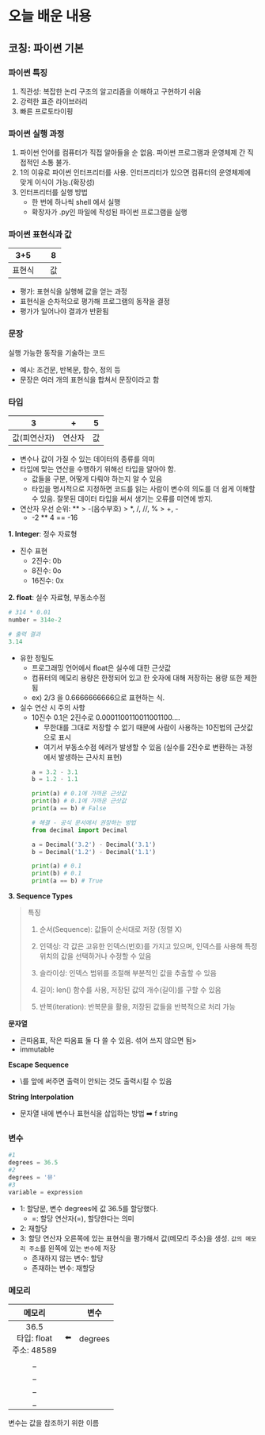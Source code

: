 # 오늘 배운 내용
## 코칭: 파이썬 기본
### 파이썬 특징
1. 직관성: 복잡한 논리 구조의 알고리즘을 이해하고 구현하기 쉬움
2. 강력한 표준 라이브러리
3. 빠른 프로토타이핑

### 파이썬 실행 과정
1. 파이썬 언어를 컴퓨터가 직접 알아들을 순 없음. 파이썬 프로그램과 운영체제 간 직접적인 소통 불가.
2. 1의 이유로 파이썬 인터프리터를 사용. 인터프리터가 있으면 컴퓨터의 운영체제에 맞게 이식이 가능.(확장성)
3. 인터프리터를 실행 방법
    - 한 번에 하나씩 shell 에서 실행
    - 확장자가 .py인 파일에 작성된 파이썬 프로그램을 실행


### 파이썬 표현식과 값

|3+5|| 8 |
|:-:|:-:|:-:|
|표현식||값|
- 평가: 표현식을 실행해 값을 얻는 과정
- 표현식을 순차적으로 평가해 프로그램의 동작을 결정
- 평가가 일어나야 결과가 반환됨

### 문장
실행 가능한 동작을 기술하는 코드
- 예시: 조건문, 반복문, 함수, 정의 등
- 문장은 여러 개의 표현식을 합쳐서 문장이라고 함

### 타입
|3|+|5|
|:-:|:-:|:-:|
|값(피연산자)|연산자|값|

- 변수나 값이 가질 수 있는 데이터의 종류를 의미
- 타입에 맞는 연산을 수행하기 위해선 타입을 알아야 함.
    - 값들을 구분, 어떻게 다뤄야 하는지 알 수 있음
    - 타입을 명시적으로 지정하면 코드를 읽는 사람이 변수의 의도를 더 쉽게 이해할 수 있음. 잘못된 데이터 타입을 써서 생기는 오류를 미연에 방지.
- 연산자 우선 순위: ** > -(음수부호) > *, /, //, % > +, -
    -  -2 ** 4 == -16

**1. Integer**: 정수 자료형
- 진수 표현
    - 2진수: 0b
    - 8진수: 0o
    - 16진수: 0x

**2. float**: 실수 자료형, 부동소수점

```python
# 314 * 0.01
number = 314e-2
```
```python
# 출력 결과
3.14
```
- 유한 정밀도
    - 프로그래밍 언어에서 float은 실수에 대한 근삿값
    - 컴퓨터의 메모리 용량은 한정되어 있고 한 숫자에 대해 저장하는 용량 또한 제한 됨
    - ex) 2/3 을 0.6666666666으로 표현하는 식.
- 실수 연산 시 주의 사항
    - 10진수 0.1은 2진수로 0.0001100110011001100.... 
        - 무한대를 그대로 저장할 수 없기 때문에 사람이 사용하는 10진법의 근삿값으로 표시
        - 여기서 부동소수점 에러가 발생할 수 있음 (실수를 2진수로 변환하는 과정에서 발생하는 근사치 표현)
        ```python
        a = 3.2 - 3.1
        b = 1.2 - 1.1

        print(a) # 0.1에 가까운 근삿값
        print(b) # 0.1에 가까운 근삿값
        print(a == b) # False

        # 해결 - 공식 문서에서 권장하는 방법
        from decimal import Decimal

        a = Decimal('3.2') - Decimal('3.1')
        b = Decimal('1.2') - Decimal('1.1')
        
        print(a) # 0.1
        print(b) # 0.1
        print(a == b) # True
        ```

**3. Sequence Types**
> 특징 
> 
> 1. 순서(Sequence): 값들이 순서대로 저장 (정렬 X)
>
> 2. 인덱싱: 각 값은 고유한 인덱스(번호)를 가지고 있으며, 인덱스를 사용해 특정 위치의 값을 선택하거나 수정할 수 있음
>
> 3. 슬라이싱: 인덱스 범위를 조절해 부분적인 값을 추출할 수 있음
> 
> 4. 길이: len() 함수를 사용, 저장된 값의 개수(길이)를 구할 수 있음
>
> 5. 반복(iteration): 반복문을 활용, 저장된 값들을 반복적으로 처리 가능

**문자열**

- 큰따옴표, 작은 따옴표 둘 다 쓸 수 있음. 섞어 쓰지 않으면 됨>
- immutable

**Escape Sequence**

- \를 앞에 써주면 출력이 안되는 것도 출력시킬 수 있음

**String Interpolation**

- 문자열 내에 변수나 표현식을 삽입하는 방법
➡️ f string

### 변수
```python
#1
degrees = 36.5
#2
degrees = '뮤'
#3
variable = expression
```
- 1: 할당문, 변수 degrees에 값 36.5를 할당했다.
    - =: 할당 연산자(=), 할당한다는 의미
- 2: 재할당
- 3: 할당 연산자 오른쪽에 있는 표현식을 평가해서 값(메모리 주소)을 생성. `값의 메모리 주소`를 왼쪽에 있는 `변수`에 저장
    - 존재하지 않는 변수: 할당
    - 존재하는 변수: 재할당

### 메모리
|메모리||변수|
|:-:|:-:|:-:|
|36.5<br>타입: float<br> 주소: 48589|⬅️|degrees|
|_|
|_|
|_|
|_|

변수는 값을 참조하기 위한 이름

